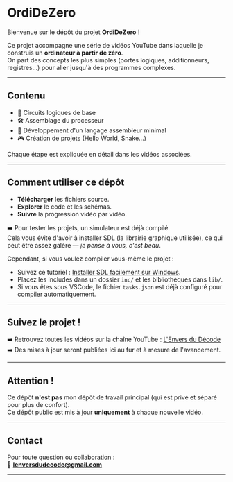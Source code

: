 # OrdiDeZero

Bienvenue sur le dépôt du projet **OrdiDeZero** !

Ce projet accompagne une série de vidéos YouTube dans laquelle je construis un **ordinateur à partir de zéro**.  
On part des concepts les plus simples (portes logiques, additionneurs, registres...) pour aller jusqu'à des programmes complexes.

---

## Contenu

- 🧠 Circuits logiques de base
- 🛠️ Assemblage du processeur
- 📜 Développement d'un langage assembleur minimal
- 🎮 Création de projets (Hello World, Snake...)

Chaque étape est expliquée en détail dans les vidéos associées.

---

## Comment utiliser ce dépôt

- **Télécharger** les fichiers source.
- **Explorer** le code et les schémas.
- **Suivre** la progression vidéo par vidéo.

➡️ Pour tester les projets, un simulateur est déjà compilé.  
Cela vous évite d'avoir à installer SDL (la librairie graphique utilisée), ce qui peut être assez galère — *je pense à vous, c'est beau*.  

Cependant, si vous voulez compiler vous-même le projet :
- Suivez ce tutoriel : [Installer SDL facilement sur Windows](https://www.youtube.com/watch?v=uv4fda8Z8Tk).
- Placez les includes dans un dossier `inc/` et les bibliothèques dans `lib/`.
- Si vous êtes sous VSCode, le fichier `tasks.json` est déjà configuré pour compiler automatiquement.

---

## Suivez le projet !

➡️ Retrouvez toutes les vidéos sur la chaîne YouTube : [L'Envers du Décode](https://www.youtube.com/@Lenversdud%C3%A9code)  
➡️ Des mises à jour seront publiées ici au fur et à mesure de l'avancement.

---

## Attention !

Ce dépôt **n'est pas** mon dépôt de travail principal (qui est privé et séparé pour plus de confort).  
Ce dépôt public est mis à jour **uniquement** à chaque nouvelle vidéo.

---

## Contact

Pour toute question ou collaboration :  
📧 **lenversdudecode@gmail.com**

---
